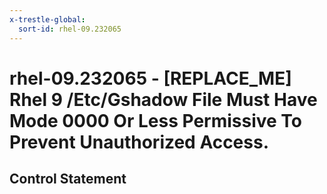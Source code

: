 ```yaml
---
x-trestle-global:
  sort-id: rhel-09.232065
---
```


# rhel-09.232065 - \[REPLACE_ME\] Rhel 9 /Etc/Gshadow File Must Have Mode 0000 Or Less Permissive To Prevent Unauthorized Access.

## Control Statement
